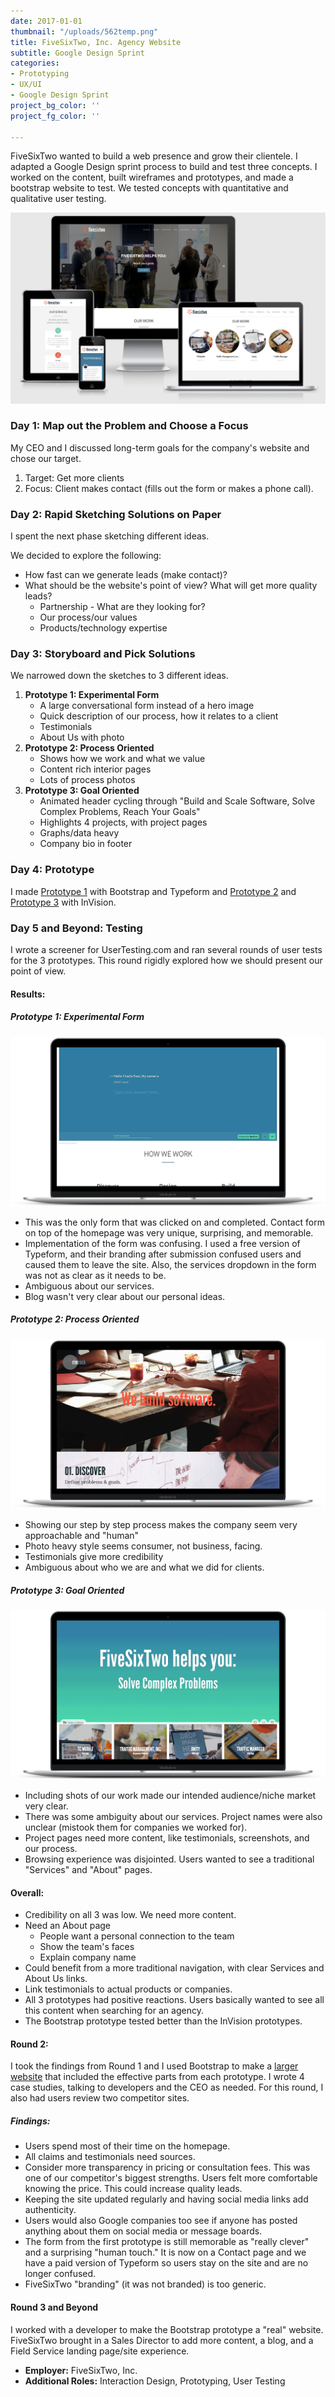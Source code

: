 ```yaml
---
date: 2017-01-01
thumbnail: "/uploads/562temp.png"
title: FiveSixTwo, Inc. Agency Website
subtitle: Google Design Sprint
categories:
- Prototyping
- UX/UI
- Google Design Sprint
project_bg_color: ''
project_fg_color: ''

---
```

FiveSixTwo wanted to build a web presence and grow their clientele. I adapted a Google Design sprint process to build and test three concepts. I worked on the content, built wireframes and prototypes, and made a bootstrap website to test. We tested concepts with quantitative and qualitative user testing.

![The FiveSixTwo website is shown on 4 different devices.](/uploads/562-1.png "FiveSixTwo website preview")

### Day 1: Map out the Problem and Choose a Focus

My CEO and I discussed long-term goals for the company's website and chose our target.

1. Target: Get more clients
2. Focus: Client makes contact (fills out the form or makes a phone call).

### Day 2: Rapid Sketching Solutions on Paper

I spent the next phase sketching different ideas.

We decided to explore the following:

* How fast can we generate leads (make contact)?
* What should be the website's point of view? What will get more quality leads?
  * Partnership - What are they looking for?
  * Our process/our values
  * Products/technology expertise

### Day 3: Storyboard and Pick Solutions

We narrowed down the sketches to 3 different ideas.

1. **Prototype 1: Experimental Form**
   * A large conversational form instead of a hero image
   * Quick description of our process, how it relates to a client
   * Testimonials
   * About Us with photo
2. **Prototype 2: Process Oriented**
   * Shows how we work and what we value
   * Content rich interior pages
   * Lots of process photos
3. **Prototype 3: Goal Oriented**
   * Animated header cycling through "Build and Scale Software, Solve Complex Problems, Reach Your Goals"
   * Highlights 4 projects, with project pages
   * Graphs/data heavy
   * Company bio in footer

### Day 4: Prototype

I made [Prototype 1](https://sfroehner.github.io/Round1-a/) with Bootstrap and Typeform and [Prototype 2](https://invis.io/RV7BQNKKQ) and [Prototype 3](https://invis.io/UN79DZLCB) with InVision.

### Day 5 and Beyond: Testing

I wrote a screener for UserTesting.com and ran several rounds of user tests for the 3 prototypes. This round rigidly explored how we should present our point of view.

#### Results:

##### Prototype 1: Experimental Form

![Experimental Form - previewed on a MacBook Air](/uploads/562-1-1.png "Prototype 1")

* This was the only form that was clicked on and completed. Contact form on top of the homepage was very unique, surprising, and memorable.
* Implementation of the form was confusing. I used a free version of Typeform, and their branding after submission confused users and caused them to leave the site. Also, the services dropdown in the form was not as clear as it needs to be.
* Ambiguous about our services.
* Blog wasn't very clear about our personal ideas.

##### Prototype 2: Process Oriented

![Process Oriented - previewed on a MacBook.](/uploads/562-2.png "Prototype 2")

* Showing our step by step process makes the company seem very approachable and "human"
* Photo heavy style seems consumer, not business, facing.
* Testimonials give more credibility
* Ambiguous about who we are and what we did for clients.

##### Prototype 3: Goal Oriented

![Goal Oriented - previewed on a MacBook](/uploads/562-3.png "Prototype 3")

* Including shots of our work made our intended audience/niche market very clear.
* There was some ambiguity about our services. Project names were also unclear (mistook them for companies we worked for).
* Project pages need more content, like testimonials, screenshots, and our process.
* Browsing experience was disjointed. Users wanted to see a traditional "Services" and "About" pages.

#### Overall:

* Credibility on all 3 was low. We need more content.
* Need an About page
  * People want a personal connection to the team
  * Show the team's faces
  * Explain company name
* Could benefit from a more traditional navigation, with clear Services and About Us links.
* Link testimonials to actual products or companies.
* All 3 prototypes had positive reactions. Users basically wanted to see all this content when searching for an agency.
* The Bootstrap prototype tested better than the InVision prototypes.

#### Round 2:

I took the findings from Round 1 and I used Bootstrap to make a [larger website](http://beta.fivesixtwo.com/) that included the effective parts from each prototype. I wrote 4 case studies, talking to developers and the CEO as needed. For this round, I also had users review two competitor sites.

##### Findings:

* Users spend most of their time on the homepage.
* All claims and testimonials need sources.
* Consider more transparency in pricing or consultation fees. This was one of our competitor's biggest strengths. Users felt more comfortable knowing the price. This could increase quality leads.
* Keeping the site updated regularly and having social media links add authenticity.
* Users would also Google companies too see if anyone has posted anything about them on social media or message boards.
* The form from the first prototype is still memorable as "really clever" and a surprising "human touch." It is now on a Contact page and we have a paid version of Typeform so users stay on the site and are no longer confused.
* FiveSixTwo "branding" (it was not branded) is too generic.

#### Round 3 and Beyond

I worked with a developer to make the Bootstrap prototype a "real" website. FiveSixTwo brought in a Sales Director to add more content, a blog, and a Field Service landing page/site experience.

* **Employer:** FiveSixTwo, Inc.
* **Additional Roles:** Interaction Design, Prototyping, User Testing